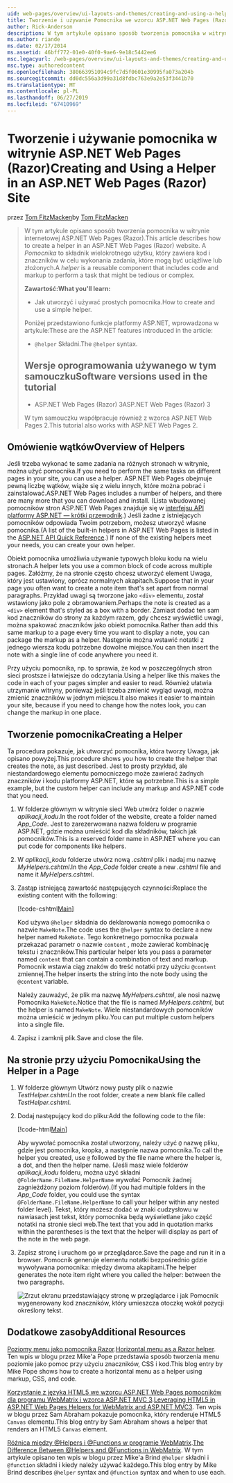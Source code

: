 ```yaml
---
uid: web-pages/overview/ui-layouts-and-themes/creating-and-using-a-helper-in-an-aspnet-web-pages-site
title: Tworzenie i używanie Pomocnika we wzorcu ASP.NET Web Pages (Razor) lokacji | Dokumentacja firmy Microsoft
author: Rick-Anderson
description: W tym artykule opisano sposób tworzenia pomocnika w witrynie internetowej ASP.NET Web Pages (Razor). Pomocnik jest komponentów wielokrotnego użytku, obejmującą kodu i znaczników w celu wydajności...
ms.author: riande
ms.date: 02/17/2014
ms.assetid: 46bff772-01e0-40f0-9ae6-9e18c5442ee6
msc.legacyurl: /web-pages/overview/ui-layouts-and-themes/creating-and-using-a-helper-in-an-aspnet-web-pages-site
msc.type: authoredcontent
ms.openlocfilehash: 380663951094c9fc7d5f0601e30995fa073a204b
ms.sourcegitcommit: dd0dc556a3d99a31d8fdbc763e9a2e53f3441b70
ms.translationtype: MT
ms.contentlocale: pl-PL
ms.lasthandoff: 06/27/2019
ms.locfileid: "67410969"
---
```

# <a name="creating-and-using-a-helper-in-an-aspnet-web-pages-razor-site"></a><span data-ttu-id="894f8-104">Tworzenie i używanie pomocnika w witrynie ASP.NET Web Pages (Razor)</span><span class="sxs-lookup"><span data-stu-id="894f8-104">Creating and Using a Helper in an ASP.NET Web Pages (Razor) Site</span></span>

<span data-ttu-id="894f8-105">przez [Tom FitzMacken](https://github.com/tfitzmac)</span><span class="sxs-lookup"><span data-stu-id="894f8-105">by [Tom FitzMacken](https://github.com/tfitzmac)</span></span>

> <span data-ttu-id="894f8-106">W tym artykule opisano sposób tworzenia pomocnika w witrynie internetowej ASP.NET Web Pages (Razor).</span><span class="sxs-lookup"><span data-stu-id="894f8-106">This article describes how to create a helper in an ASP.NET Web Pages (Razor) website.</span></span> <span data-ttu-id="894f8-107">A *Pomocnika* to składnik wielokrotnego użytku, który zawiera kod i znaczników w celu wykonania zadania, które mogą być uciążliwe lub złożonych.</span><span class="sxs-lookup"><span data-stu-id="894f8-107">A *helper* is a reusable component that includes code and markup to perform a task that might be tedious or complex.</span></span>
> 
> <span data-ttu-id="894f8-108">**Zawartość:**</span><span class="sxs-lookup"><span data-stu-id="894f8-108">**What you'll learn:**</span></span> 
> 
> - <span data-ttu-id="894f8-109">Jak utworzyć i używać prostych pomocnika.</span><span class="sxs-lookup"><span data-stu-id="894f8-109">How to create and use a simple helper.</span></span>
> 
> <span data-ttu-id="894f8-110">Poniżej przedstawiono funkcje platformy ASP.NET, wprowadzona w artykule:</span><span class="sxs-lookup"><span data-stu-id="894f8-110">These are the ASP.NET features introduced in the article:</span></span>
> 
> - <span data-ttu-id="894f8-111">`@helper` Składni.</span><span class="sxs-lookup"><span data-stu-id="894f8-111">The `@helper` syntax.</span></span>
>   
> 
> ## <a name="software-versions-used-in-the-tutorial"></a><span data-ttu-id="894f8-112">Wersje oprogramowania używanego w tym samouczku</span><span class="sxs-lookup"><span data-stu-id="894f8-112">Software versions used in the tutorial</span></span>
> 
> 
> - <span data-ttu-id="894f8-113">ASP.NET Web Pages (Razor) 3</span><span class="sxs-lookup"><span data-stu-id="894f8-113">ASP.NET Web Pages (Razor) 3</span></span>
>   
> 
> <span data-ttu-id="894f8-114">W tym samouczku współpracuje również z wzorca ASP.NET Web Pages 2.</span><span class="sxs-lookup"><span data-stu-id="894f8-114">This tutorial also works with ASP.NET Web Pages 2.</span></span>

## <a name="overview-of-helpers"></a><span data-ttu-id="894f8-115">Omówienie wątków</span><span class="sxs-lookup"><span data-stu-id="894f8-115">Overview of Helpers</span></span>

<span data-ttu-id="894f8-116">Jeśli trzeba wykonać te same zadania na różnych stronach w witrynie, można użyć pomocnika.</span><span class="sxs-lookup"><span data-stu-id="894f8-116">If you need to perform the same tasks on different pages in your site, you can use a helper.</span></span> <span data-ttu-id="894f8-117">ASP.NET Web Pages obejmuje pewną liczbę wątków, wiąże się z wielu innych, które można pobrać i zainstalować.</span><span class="sxs-lookup"><span data-stu-id="894f8-117">ASP.NET Web Pages includes a number of helpers, and there are many more that you can download and install.</span></span> <span data-ttu-id="894f8-118">(Lista wbudowanej pomocników stron ASP.NET Web Pages znajduje się w [interfejsu API platformy ASP.NET — krótki przewodnik](https://go.microsoft.com/fwlink/?LinkId=202907).) Jeśli żadne z istniejących pomocników odpowiada Twoim potrzebom, możesz utworzyć własne pomocnika.</span><span class="sxs-lookup"><span data-stu-id="894f8-118">(A list of the built-in helpers in ASP.NET Web Pages is listed in the [ASP.NET API Quick Reference](https://go.microsoft.com/fwlink/?LinkId=202907).) If none of the existing helpers meet your needs, you can create your own helper.</span></span>

<span data-ttu-id="894f8-119">Obiekt pomocnika umożliwia używanie typowych bloku kodu na wielu stronach.</span><span class="sxs-lookup"><span data-stu-id="894f8-119">A helper lets you use a common block of code across multiple pages.</span></span> <span data-ttu-id="894f8-120">Załóżmy, że na stronie często chcesz utworzyć element Uwaga, który jest ustawiony, oprócz normalnych akapitach.</span><span class="sxs-lookup"><span data-stu-id="894f8-120">Suppose that in your page you often want to create a note item that's set apart from normal paragraphs.</span></span> <span data-ttu-id="894f8-121">Przykład uwagi są tworzone jako `<div>` elementu, został wstawiony jako pole z obramowaniem.</span><span class="sxs-lookup"><span data-stu-id="894f8-121">Perhaps the note is created as a `<div>` element that's styled as a box with a border.</span></span> <span data-ttu-id="894f8-122">Zamiast dodać ten sam kod znaczników do strony za każdym razem, gdy chcesz wyświetlić uwagi, można spakować znaczników jako obiekt pomocnika.</span><span class="sxs-lookup"><span data-stu-id="894f8-122">Rather than add this same markup to a page every time you want to display a note, you can package the markup as a helper.</span></span> <span data-ttu-id="894f8-123">Następnie można wstawić notatki z jednego wiersza kodu potrzebne dowolne miejsce.</span><span class="sxs-lookup"><span data-stu-id="894f8-123">You can then insert the note with a single line of code anywhere you need it.</span></span>

<span data-ttu-id="894f8-124">Przy użyciu pomocnika, np. to sprawia, że kod w poszczególnych stron sieci prostsze i łatwiejsze do odczytania.</span><span class="sxs-lookup"><span data-stu-id="894f8-124">Using a helper like this makes the code in each of your pages simpler and easier to read.</span></span> <span data-ttu-id="894f8-125">Również ułatwia utrzymanie witryny, ponieważ jeśli trzeba zmienić wygląd uwagi, można zmienić znaczników w jednym miejscu.</span><span class="sxs-lookup"><span data-stu-id="894f8-125">It also makes it easier to maintain your site, because if you need to change how the notes look, you can change the markup in one place.</span></span>

## <a name="creating-a-helper"></a><span data-ttu-id="894f8-126">Tworzenie pomocnika</span><span class="sxs-lookup"><span data-stu-id="894f8-126">Creating a Helper</span></span>

<span data-ttu-id="894f8-127">Ta procedura pokazuje, jak utworzyć pomocnika, która tworzy Uwaga, jak opisano powyżej.</span><span class="sxs-lookup"><span data-stu-id="894f8-127">This procedure shows you how to create the helper that creates the note, as just described.</span></span> <span data-ttu-id="894f8-128">Jest to prosty przykład, ale niestandardowego elementu pomocniczego może zawierać żadnych znaczników i kodu platformy ASP.NET, które są potrzebne.</span><span class="sxs-lookup"><span data-stu-id="894f8-128">This is a simple example, but the custom helper can include any markup and ASP.NET code that you need.</span></span>

1. <span data-ttu-id="894f8-129">W folderze głównym w witrynie sieci Web utwórz folder o nazwie *aplikacji\_kodu*.</span><span class="sxs-lookup"><span data-stu-id="894f8-129">In the root folder of the website, create a folder named *App\_Code*.</span></span> <span data-ttu-id="894f8-130">Jest to zarezerwowana nazwa folderu w programie ASP.NET, gdzie można umieścić kod dla składników, takich jak pomocników.</span><span class="sxs-lookup"><span data-stu-id="894f8-130">This is a reserved folder name in ASP.NET where you can put code for components like helpers.</span></span>
2. <span data-ttu-id="894f8-131">W *aplikacji\_kodu* folderze utwórz nową *.cshtml* plik i nadaj mu nazwę *MyHelpers.cshtml*.</span><span class="sxs-lookup"><span data-stu-id="894f8-131">In the *App\_Code* folder create a new *.cshtml* file and name it *MyHelpers.cshtml*.</span></span>
3. <span data-ttu-id="894f8-132">Zastąp istniejącą zawartość następujących czynności:</span><span class="sxs-lookup"><span data-stu-id="894f8-132">Replace the existing content with the following:</span></span>

    [!code-cshtml[Main](creating-and-using-a-helper-in-an-aspnet-web-pages-site/samples/sample1.cshtml)]

    <span data-ttu-id="894f8-133">Kod używa `@helper` składnia do deklarowania nowego pomocnika o nazwie `MakeNote`.</span><span class="sxs-lookup"><span data-stu-id="894f8-133">The code uses the `@helper` syntax to declare a new helper named `MakeNote`.</span></span> <span data-ttu-id="894f8-134">Tego konkretnego pomocnika pozwala przekazać parametr o nazwie `content` , może zawierać kombinację tekstu i znaczników.</span><span class="sxs-lookup"><span data-stu-id="894f8-134">This particular helper lets you pass a parameter named `content` that can contain a combination of text and markup.</span></span> <span data-ttu-id="894f8-135">Pomocnik wstawia ciąg znaków do treść notatki przy użyciu `@content` zmiennej.</span><span class="sxs-lookup"><span data-stu-id="894f8-135">The helper inserts the string into the note body using the `@content` variable.</span></span>

    <span data-ttu-id="894f8-136">Należy zauważyć, że plik ma nazwę *MyHelpers.cshtml*, ale nosi nazwę Pomocnika `MakeNote`.</span><span class="sxs-lookup"><span data-stu-id="894f8-136">Notice that the file is named *MyHelpers.cshtml*, but the helper is named `MakeNote`.</span></span> <span data-ttu-id="894f8-137">Wiele niestandardowych pomocników można umieścić w jednym pliku.</span><span class="sxs-lookup"><span data-stu-id="894f8-137">You can put multiple custom helpers into a single file.</span></span>
4. <span data-ttu-id="894f8-138">Zapisz i zamknij plik.</span><span class="sxs-lookup"><span data-stu-id="894f8-138">Save and close the file.</span></span>

## <a name="using-the-helper-in-a-page"></a><span data-ttu-id="894f8-139">Na stronie przy użyciu Pomocnika</span><span class="sxs-lookup"><span data-stu-id="894f8-139">Using the Helper in a Page</span></span>

1. <span data-ttu-id="894f8-140">W folderze głównym Utwórz nowy pusty plik o nazwie *TestHelper.cshtml*.</span><span class="sxs-lookup"><span data-stu-id="894f8-140">In the root folder, create a new blank file called *TestHelper.cshtml*.</span></span>
2. <span data-ttu-id="894f8-141">Dodaj następujący kod do pliku:</span><span class="sxs-lookup"><span data-stu-id="894f8-141">Add the following code to the file:</span></span>

    [!code-html[Main](creating-and-using-a-helper-in-an-aspnet-web-pages-site/samples/sample2.html)]

    <span data-ttu-id="894f8-142">Aby wywołać pomocnika został utworzony, należy użyć `@` nazwę pliku, gdzie jest pomocnika, kropka, a następnie nazwa pomocnika.</span><span class="sxs-lookup"><span data-stu-id="894f8-142">To call the helper you created, use `@` followed by the file name where the helper is, a dot, and then the helper name.</span></span> <span data-ttu-id="894f8-143">(Jeśli masz wiele folderów *aplikacji\_kodu* folderu, można użyć składni `@FolderName.FileName.HelperName` wywołać Pomocnik żadnej zagnieżdżony poziom folderów).</span><span class="sxs-lookup"><span data-stu-id="894f8-143">(If you had multiple folders in the *App\_Code* folder, you could use the syntax `@FolderName.FileName.HelperName` to call your helper within any nested folder level).</span></span> <span data-ttu-id="894f8-144">Tekst, który możesz dodać w znaki cudzysłowu w nawiasach jest tekst, który pomocnika będą wyświetlane jako część notatki na stronie sieci web.</span><span class="sxs-lookup"><span data-stu-id="894f8-144">The text that you add in quotation marks within the parentheses is the text that the helper will display as part of the note in the web page.</span></span>
3. <span data-ttu-id="894f8-145">Zapisz stronę i uruchom go w przeglądarce.</span><span class="sxs-lookup"><span data-stu-id="894f8-145">Save the page and run it in a browser.</span></span> <span data-ttu-id="894f8-146">Pomocnik generuje elementu notatki bezpośrednio gdzie wywoływana pomocnika: między dwoma akapitami.</span><span class="sxs-lookup"><span data-stu-id="894f8-146">The helper generates the note item right where you called the helper: between the two paragraphs.</span></span>

    ![Zrzut ekranu przedstawiający stronę w przeglądarce i jak Pomocnik wygenerowany kod znaczników, który umieszcza otoczkę wokół pozycji określony tekst.](creating-and-using-a-helper-in-an-aspnet-web-pages-site/_static/image1.png)

## <a name="additional-resources"></a><span data-ttu-id="894f8-148">Dodatkowe zasoby</span><span class="sxs-lookup"><span data-stu-id="894f8-148">Additional Resources</span></span>

<span data-ttu-id="894f8-149">[Poziomy menu jako pomocnika Razor](http://mikepope.com/blog/DisplayBlog.aspx?permalink=2341).</span><span class="sxs-lookup"><span data-stu-id="894f8-149">[Horizontal menu as a Razor helper](http://mikepope.com/blog/DisplayBlog.aspx?permalink=2341).</span></span> <span data-ttu-id="894f8-150">Ten wpis w blogu przez Mike'a Pope przedstawia sposób tworzenia menu poziomie jako pomoc przy użyciu znaczników, CSS i kod.</span><span class="sxs-lookup"><span data-stu-id="894f8-150">This blog entry by Mike Pope shows how to create a horizontal menu as a helper using markup, CSS, and code.</span></span>

<span data-ttu-id="894f8-151">[Korzystanie z języka HTML5 we wzorcu ASP.NET Web Pages pomocników dla programu WebMatrix i wzorca ASP.NET MVC 3](http://geekswithblogs.net/wildturtle/archive/2010/11/08/html5-in-asp.net-web-pages-helpers-for-webmatrix-and_aspnet_mvc3.aspx).</span><span class="sxs-lookup"><span data-stu-id="894f8-151">[Leveraging HTML5 in ASP.NET Web Pages Helpers for WebMatrix and ASP.NET MVC3](http://geekswithblogs.net/wildturtle/archive/2010/11/08/html5-in-asp.net-web-pages-helpers-for-webmatrix-and_aspnet_mvc3.aspx).</span></span> <span data-ttu-id="894f8-152">Ten wpis w blogu przez Sam Abraham pokazuje pomocnika, który renderuje HTML5 `Canvas` elementu.</span><span class="sxs-lookup"><span data-stu-id="894f8-152">This blog entry by Sam Abraham shows a helper that renders an HTML5 `Canvas` element.</span></span>

<span data-ttu-id="894f8-153">[Różnica między @Helpers i @Functions w programie WebMatrix](http://www.mikesdotnetting.com/Article/173/The-Difference-Between-@Helpers-and-@Functions-In-WebMatrix).</span><span class="sxs-lookup"><span data-stu-id="894f8-153">[The Difference Between @Helpers and @Functions in WebMatrix](http://www.mikesdotnetting.com/Article/173/The-Difference-Between-@Helpers-and-@Functions-In-WebMatrix).</span></span> <span data-ttu-id="894f8-154">W tym artykule opisano ten wpis w blogu przez Mike'a Brind `@helper` składni i `@function` składni i kiedy należy używać każdego.</span><span class="sxs-lookup"><span data-stu-id="894f8-154">This blog entry by Mike Brind describes `@helper` syntax and `@function` syntax and when to use each.</span></span>
